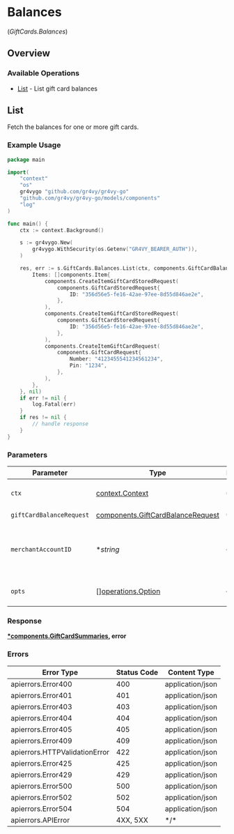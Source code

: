 # Balances
(*GiftCards.Balances*)

## Overview

### Available Operations

* [List](#list) - List gift card balances

## List

Fetch the balances for one or more gift cards.

### Example Usage

```go
package main

import(
	"context"
	"os"
	gr4vygo "github.com/gr4vy/gr4vy-go"
	"github.com/gr4vy/gr4vy-go/models/components"
	"log"
)

func main() {
    ctx := context.Background()

    s := gr4vygo.New(
        gr4vygo.WithSecurity(os.Getenv("GR4VY_BEARER_AUTH")),
    )

    res, err := s.GiftCards.Balances.List(ctx, components.GiftCardBalanceRequest{
        Items: []components.Item{
            components.CreateItemGiftCardStoredRequest(
                components.GiftCardStoredRequest{
                    ID: "356d56e5-fe16-42ae-97ee-8d55d846ae2e",
                },
            ),
            components.CreateItemGiftCardStoredRequest(
                components.GiftCardStoredRequest{
                    ID: "356d56e5-fe16-42ae-97ee-8d55d846ae2e",
                },
            ),
            components.CreateItemGiftCardRequest(
                components.GiftCardRequest{
                    Number: "4123455541234561234",
                    Pin: "1234",
                },
            ),
        },
    }, nil)
    if err != nil {
        log.Fatal(err)
    }
    if res != nil {
        // handle response
    }
}
```

### Parameters

| Parameter                                                                              | Type                                                                                   | Required                                                                               | Description                                                                            |
| -------------------------------------------------------------------------------------- | -------------------------------------------------------------------------------------- | -------------------------------------------------------------------------------------- | -------------------------------------------------------------------------------------- |
| `ctx`                                                                                  | [context.Context](https://pkg.go.dev/context#Context)                                  | :heavy_check_mark:                                                                     | The context to use for the request.                                                    |
| `giftCardBalanceRequest`                                                               | [components.GiftCardBalanceRequest](../../models/components/giftcardbalancerequest.md) | :heavy_check_mark:                                                                     | N/A                                                                                    |
| `merchantAccountID`                                                                    | **string*                                                                              | :heavy_minus_sign:                                                                     | The ID of the merchant account to use for this request.                                |
| `opts`                                                                                 | [][operations.Option](../../models/operations/option.md)                               | :heavy_minus_sign:                                                                     | The options for this request.                                                          |

### Response

**[*components.GiftCardSummaries](../../models/components/giftcardsummaries.md), error**

### Errors

| Error Type                    | Status Code                   | Content Type                  |
| ----------------------------- | ----------------------------- | ----------------------------- |
| apierrors.Error400            | 400                           | application/json              |
| apierrors.Error401            | 401                           | application/json              |
| apierrors.Error403            | 403                           | application/json              |
| apierrors.Error404            | 404                           | application/json              |
| apierrors.Error405            | 405                           | application/json              |
| apierrors.Error409            | 409                           | application/json              |
| apierrors.HTTPValidationError | 422                           | application/json              |
| apierrors.Error425            | 425                           | application/json              |
| apierrors.Error429            | 429                           | application/json              |
| apierrors.Error500            | 500                           | application/json              |
| apierrors.Error502            | 502                           | application/json              |
| apierrors.Error504            | 504                           | application/json              |
| apierrors.APIError            | 4XX, 5XX                      | \*/\*                         |